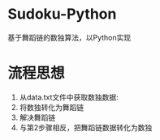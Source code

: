 # Sudoku-Python
基于舞蹈链的数独算法，以Python实现

# 流程思想
1. 从data.txt文件中获取数独数据:
3. 将数独转化为舞蹈链
4. 解决舞蹈链
5. 与第2步骤相反，把舞蹈链数据转化为数独
